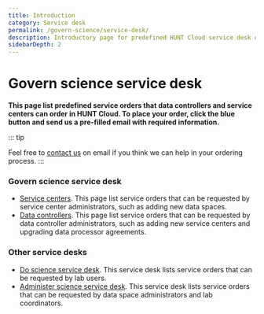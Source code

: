 ```yaml
---
title: Introduction
category: Service desk
permalink: /govern-science/service-desk/
description: Introductory page for predefined HUNT Cloud service desk orders.
sidebarDepth: 2
---
```


# Govern science service desk

**This page list predefined service orders that data controllers and service centers can order in HUNT Cloud. To place your order, click the blue button and send us a pre-filled email with required information.**

::: tip

Feel free to [contact us](/contact) on email if you think we can help in your ordering process.
:::

### Govern science service desk

* [Service centers](/govern-science/service-desk/service-centers). This page list service orders that can be requested by service center administrators, such as adding new data spaces.
* [Data controllers](/govern-science/service-desk/data-controllers). This page list service orders that can be requested by data controller administrators, such as adding new service centers and upgrading data processor agreements.

### Other service desks

* [Do science service desk](/do-science/service-desk). This service desk lists service orders that can be requested by lab users.
* [Administer science service desk](/administer-science/service-desk/). This service desk lists service orders that can be requested by data space administrators and lab coordinators.

